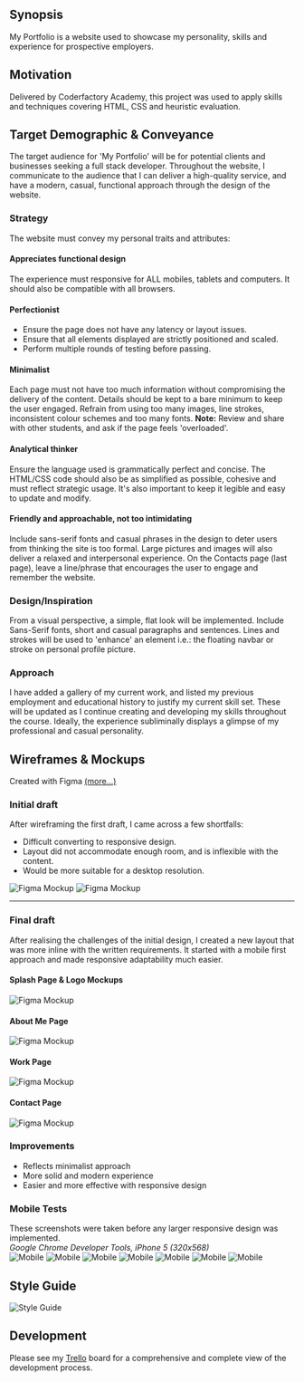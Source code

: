 ## Synopsis
My Portfolio is a website used to showcase my personality, skills and experience for prospective employers.

## Motivation
Delivered by Coderfactory Academy, this project was used to apply skills and techniques covering HTML, CSS and heuristic evaluation.

## Target Demographic & Conveyance
The target audience for 'My Portfolio' will be for potential clients and businesses seeking a full stack developer. Throughout the website, I communicate to the audience that I can deliver a high-quality service, and have a modern, casual, functional approach through the design of the website.

### Strategy ###
The website must convey my personal traits and attributes:

#### Appreciates functional design ####
The experience must responsive for ALL mobiles, tablets and computers. It should also be compatible with all browsers.

#### Perfectionist ####
* Ensure the page does not have any latency or layout issues.
* Ensure that all elements displayed are strictly positioned and scaled.
* Perform multiple rounds of testing before passing.

#### Minimalist ####
Each page must not have too much information without compromising the delivery of the content. Details should be kept to a bare minimum to keep the user engaged. Refrain from using too many images, line strokes, inconsistent colour schemes and too many fonts.
**Note:** Review and share with other students, and ask if the page feels 'overloaded'.

#### Analytical thinker ####
Ensure the language used is grammatically perfect and concise. The HTML/CSS code should also be as simplified as possible, cohesive and must reflect strategic usage. It's also important to keep it legible and easy to update and modify.

#### Friendly and approachable, not too intimidating ####
Include sans-serif fonts and casual phrases in the design to deter users from thinking the site is too formal. Large pictures and images will also deliver a relaxed and interpersonal experience. On the Contacts page (last page), leave a line/phrase that encourages the user to engage and remember the website.

### Design/Inspiration ###
From a visual perspective, a simple, flat look will be implemented. Include Sans-Serif fonts, short and casual paragraphs and sentences. Lines and strokes will be used to 'enhance' an element i.e.: the floating navbar or stroke on personal profile picture.

### Approach ###
I have added a gallery of my current work, and listed my previous employment and educational history to justify my current skill set. These will be updated as I continue creating and developing my skills throughout the course.
Ideally, the experience subliminally displays a glimpse of my professional and casual personality.

## Wireframes & Mockups ##
Created with Figma [(more...)](https://www.figma.com/file/Shpy9LmoapwLieKblyRAZdna/Slack-Submission)

### Initial draft ###
After wireframing the first draft, I came across a few shortfalls:
* Difficult converting to responsive design.
* Layout did not accommodate enough room, and is inflexible with the content.
* Would be more suitable for a desktop resolution.

![Figma Mockup](https://github.com/alfredosorio/alfredosorio.github.io/blob/master/development/Figma%201A.png)
![Figma Mockup](https://github.com/alfredosorio/alfredosorio.github.io/blob/master/development/Figma%202A.png)

- - - -

### Final draft ###
After realising the challenges of the initial design, I created a new layout that was more inline with the written requirements. It started with a mobile first approach and made responsive adaptability much easier.

#### Splash Page & Logo Mockups ####
![Figma Mockup](https://github.com/alfredosorio/alfredosorio.github.io/blob/master/development/Figma%201B.png)

#### About Me Page ####
![Figma Mockup](https://github.com/alfredosorio/alfredosorio.github.io/blob/master/development/Figma%202B.png)

#### Work Page ####
![Figma Mockup](https://github.com/alfredosorio/alfredosorio.github.io/blob/master/development/Figma%203B.png)

#### Contact Page ####
![Figma Mockup](https://github.com/alfredosorio/alfredosorio.github.io/blob/master/development/Figma%204B.png)

### Improvements ###
* Reflects minimalist approach
* More solid and modern experience
* Easier and more effective with responsive design

### Mobile Tests ###
These screenshots were taken before any larger responsive design was implemented.  
*Google Chrome Developer Tools, iPhone 5 (320x568)*  
![Mobile](https://github.com/alfredosorio/alfredosorio.github.io/blob/master/development/mobile/Screen%20Shot%202017-03-22%20at%2019.02.57.png)
![Mobile](https://github.com/alfredosorio/alfredosorio.github.io/blob/master/development/mobile/Screen%20Shot%202017-03-22%20at%2019.03.30.png)
![Mobile](https://github.com/alfredosorio/alfredosorio.github.io/blob/master/development/mobile/Screen%20Shot%202017-03-22%20at%2019.42.02.png)
![Mobile](https://github.com/alfredosorio/alfredosorio.github.io/blob/master/development/mobile/Screen%20Shot%202017-03-22%20at%2019.42.24.png)
![Mobile](https://github.com/alfredosorio/alfredosorio.github.io/blob/master/development/mobile/Screen%20Shot%202017-03-22%20at%2019.42.43.png)
![Mobile](https://github.com/alfredosorio/alfredosorio.github.io/blob/master/development/mobile/Screen%20Shot%202017-03-22%20at%2019.42.56.png)
![Mobile](https://github.com/alfredosorio/alfredosorio.github.io/blob/master/development/mobile/Screen%20Shot%202017-03-22%20at%2019.43.03.png)

## Style Guide ##
![Style Guide](https://github.com/alfredosorio/alfredosorio.github.io/blob/master/development/Style_Guide.png)

## Development ##
Please see my [Trello](https://trello.com/b/NmbcjbCz/my-portfolio) board for a comprehensive and complete view of the development process.
